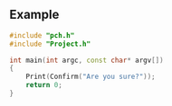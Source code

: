 
## Example ##

```c++
#include "pch.h"
#include "Project.h"

int main(int argc, const char* argv[])
{
	Print(Confirm("Are you sure?"));
	return 0;
}
```
